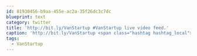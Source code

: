 ```yaml
---
id: 81930456-b9aa-455e-ac2a-35f26dc3c7dc
blueprint: text
category: twitter
title: 'http://bit.ly/VanStartup #VanStartup live video feed.'
caption: 'http://bit.ly/VanStartup <span class="hashtag hashtag_local">#<a href="http://tweettemp.darylchymko.ca/?tag=vanstartup">VanStartup</a> live video feed.'
tags:
  - VanStartup
---
```

